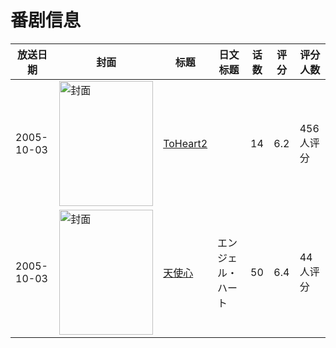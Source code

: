 # 番剧信息

|放送日期|封面|标题|日文标题|话数|评分|评分人数|
|---|---|---|---|---|---|---|
|2005-10-03|<img src="//lain.bgm.tv/pic/cover/c/bf/4d/8758_LT7cg.jpg" alt="封面" style="width:150px;height:200px;object-fit:cover;">|[ToHeart2](https://bangumi.tv/subject/8758)||14|6.2|456人评分|
|2005-10-03|<img src="//lain.bgm.tv/pic/cover/c/ff/ea/41883_Yta9i.jpg" alt="封面" style="width:150px;height:200px;object-fit:cover;">|[天使心](https://bangumi.tv/subject/41883)|エンジェル・ハート|50|6.4|44人评分|
